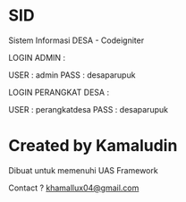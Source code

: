 # SID
Sistem Informasi DESA - Codeigniter 

LOGIN ADMIN :

USER : admin
PASS : desaparupuk

LOGIN PERANGKAT DESA :

USER : perangkatdesa 
PASS : desaparupuk

# Created by Kamaludin

Dibuat untuk memenuhi UAS Framework 

Contact ? khamallux04@gmail.com